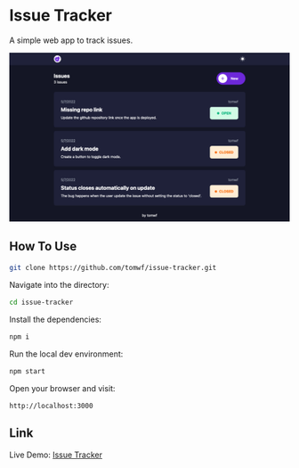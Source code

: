 # Issue Tracker

A simple web app to track issues.

![](./screenshot.png)

## How To Use

```bash
git clone https://github.com/tomwf/issue-tracker.git
```
Navigate into the directory:
```bash
cd issue-tracker
```
Install the dependencies:
```bash
npm i
```
Run the local dev environment:
```bash
npm start
```
Open your browser and visit:
```
http://localhost:3000
```

## Link

Live Demo: [Issue Tracker](https://tomwf-issue-tracker.herokuapp.com/)
